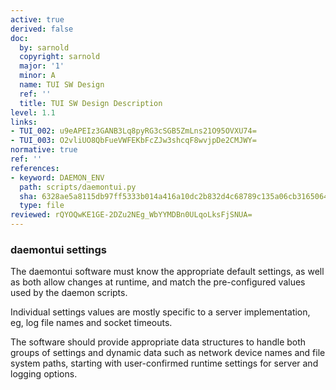 ```yaml
---
active: true
derived: false
doc:
  by: sarnold
  copyright: sarnold
  major: '1'
  minor: A
  name: TUI SW Design
  ref: ''
  title: TUI SW Design Description
level: 1.1
links:
- TUI_002: u9eAPEIz3GANB3Lq8pyRG3cSGB5ZmLns21O95OVXU74=
- TUI_003: O2vliUO8QbFueVWFEKbFcZJw3shcqF8wvjpDe2CMJWY=
normative: true
ref: ''
references:
- keyword: DAEMON_ENV
  path: scripts/daemontui.py
  sha: 6328ae5a8115db97ff5333b014a416a10dc2b832d4c68789c135a06cb3165064
  type: file
reviewed: rQYOQwKE1GE-2DZu2NEg_WbYYMDBn0ULqoLksFjSNUA=
---
```


### daemontui settings

The daemontui software must know the appropriate default settings, as
well as both allow changes at runtime, and match the pre-configured
values used by the daemon scripts.

Individual settings values are mostly specific to a server
implementation, eg, log file names and socket timeouts.

The software should provide appropriate data structures to handle both
groups of settings and dynamic data such as network device names and
file system paths, starting with user-confirmed runtime settings for
server and logging options.